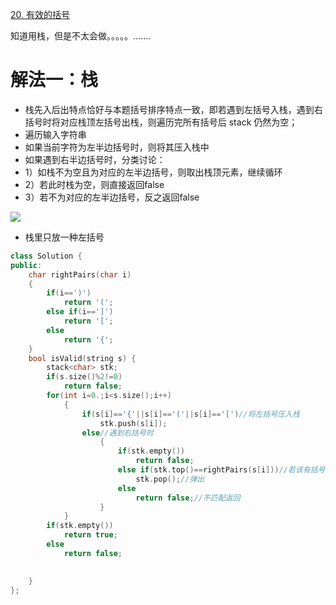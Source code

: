 [20. 有效的括号](https://leetcode-cn.com/problems/valid-parentheses/description/)


    
知道用栈，但是不太会做。。。。。.......
# 解法一：栈
- 栈先入后出特点恰好与本题括号排序特点一致，即若遇到左括号入栈，遇到右括号时将对应栈顶左括号出栈，则遍历完所有括号后 stack 仍然为空；
- 遍历输入字符串
- 如果当前字符为左半边括号时，则将其压入栈中
- 如果遇到右半边括号时，分类讨论：
- 1）如栈不为空且为对应的左半边括号，则取出栈顶元素，继续循环
- 2）若此时栈为空，则直接返回false
- 3）若不为对应的左半边括号，反之返回false

![](https://pic.leetcode-cn.com/baa8829ac398e665eb645dca29eadd631e2b337e05022aa5a678e091471a4913-20.gif)

- 栈里只放一种左括号
```C++
class Solution {
public:
    char rightPairs(char i)
    {
        if(i==')')
            return '(';
        else if(i==']')
            return '[';
        else 
            return '{';
    }
    bool isValid(string s) {
        stack<char> stk;
        if(s.size()%2!=0)
            return false;
        for(int i=0.;i<s.size();i++)
            {
                if(s[i]=='{'||s[i]=='('||s[i]=='[')//将左括号压入栈
                    stk.push(s[i]);
                else//遇到右括号时
                    {
                        if(stk.empty())
                            return false;
                        else if(stk.top()==rightPairs(s[i]))//若该有括号与栈中的左括号匹配
                            stk.pop();//弹出
                        else    
                            return false;//不匹配返回
                    }  
            }
        if(stk.empty())
            return true;
        else    
            return false;
        

    }
};




